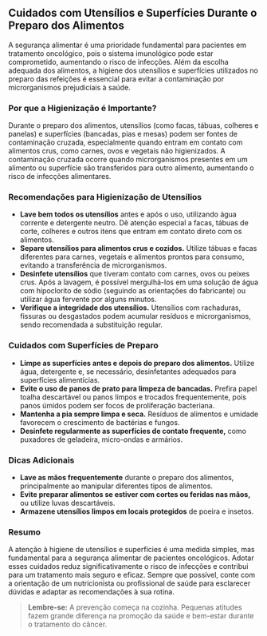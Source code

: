 
## Cuidados com Utensílios e Superfícies Durante o Preparo dos Alimentos

A segurança alimentar é uma prioridade fundamental para pacientes em tratamento oncológico, pois o sistema imunológico pode estar comprometido, aumentando o risco de infecções. Além da escolha adequada dos alimentos, a higiene dos utensílios e superfícies utilizados no preparo das refeições é essencial para evitar a contaminação por microrganismos prejudiciais à saúde.

### Por que a Higienização é Importante?

Durante o preparo dos alimentos, utensílios (como facas, tábuas, colheres e panelas) e superfícies (bancadas, pias e mesas) podem ser fontes de contaminação cruzada, especialmente quando entram em contato com alimentos crus, como carnes, ovos e vegetais não higienizados. A contaminação cruzada ocorre quando microrganismos presentes em um alimento ou superfície são transferidos para outro alimento, aumentando o risco de infecções alimentares.

### Recomendações para Higienização de Utensílios

- **Lave bem todos os utensílios** antes e após o uso, utilizando água corrente e detergente neutro. Dê atenção especial a facas, tábuas de corte, colheres e outros itens que entram em contato direto com os alimentos.
- **Separe utensílios para alimentos crus e cozidos.** Utilize tábuas e facas diferentes para carnes, vegetais e alimentos prontos para consumo, evitando a transferência de microrganismos.
- **Desinfete utensílios** que tiveram contato com carnes, ovos ou peixes crus. Após a lavagem, é possível mergulhá-los em uma solução de água com hipoclorito de sódio (seguindo as orientações do fabricante) ou utilizar água fervente por alguns minutos.
- **Verifique a integridade dos utensílios.** Utensílios com rachaduras, fissuras ou desgastados podem acumular resíduos e microrganismos, sendo recomendada a substituição regular.

### Cuidados com Superfícies de Preparo

- **Limpe as superfícies antes e depois do preparo dos alimentos.** Utilize água, detergente e, se necessário, desinfetantes adequados para superfícies alimentícias.
- **Evite o uso de panos de prato para limpeza de bancadas.** Prefira papel toalha descartável ou panos limpos e trocados frequentemente, pois panos úmidos podem ser focos de proliferação bacteriana.
- **Mantenha a pia sempre limpa e seca.** Resíduos de alimentos e umidade favorecem o crescimento de bactérias e fungos.
- **Desinfete regularmente as superfícies de contato frequente,** como puxadores de geladeira, micro-ondas e armários.

### Dicas Adicionais

- **Lave as mãos frequentemente** durante o preparo dos alimentos, principalmente ao manipular diferentes tipos de alimentos.
- **Evite preparar alimentos se estiver com cortes ou feridas nas mãos,** ou utilize luvas descartáveis.
- **Armazene utensílios limpos em locais protegidos** de poeira e insetos.

### Resumo

A atenção à higiene de utensílios e superfícies é uma medida simples, mas fundamental para a segurança alimentar de pacientes oncológicos. Adotar esses cuidados reduz significativamente o risco de infecções e contribui para um tratamento mais seguro e eficaz. Sempre que possível, conte com a orientação de um nutricionista ou profissional de saúde para esclarecer dúvidas e adaptar as recomendações à sua rotina.

> **Lembre-se:** A prevenção começa na cozinha. Pequenas atitudes fazem grande diferença na promoção da saúde e bem-estar durante o tratamento do câncer.
```
